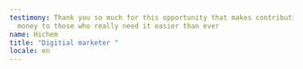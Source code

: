 ```yaml
---
testimony: Thank you so much for this opportunity that makes contribution with
  money to those who really need it easier than ever
name: Hichem
title: "Digitial marketer "
locale: en
---
```

